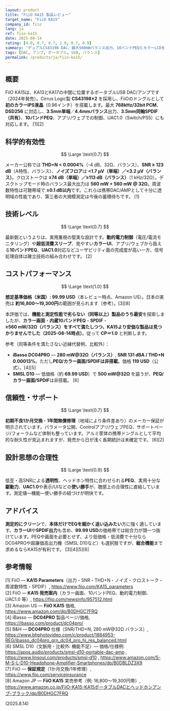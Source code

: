 ```yaml
---
layout: product
title: "FiiO KA15 製品レビュー"
target_name: "FiiO KA15"
company_id: fiio
lang: ja
ref: fiio-ka15
date: 2025-08-14
rating: [4.0, 0.7, 0.7, 1.0, 0.7, 0.9]
summary: "デュアルCS43198 DAC、最大560mWバランス出力、10バンドPEQとカラーLCDを備えるミッドレンジUSB DAC/アンプです。"
tags: [DAC, アンプ, ポータブル, USB, バランス]
permalink: /products/ja/fiio-ka15/
---
```


## 概要

FiiO KA15は、KA13とKA17の中間に位置するポータブルUSB DAC/アンプです（2024年発売）。Cirrus Logic製 **CS43198×2** を採用し、FiiOのドングルとして**初のカラーIPS液晶**（0.96インチ）を搭載します。最大 **768kHz/32bit PCM**、**DSD256** に対応し、**3.5mm単端**／**4.4mmバランス**出力、**3.5mm同軸SPDIF（共有）**、**10バンドPEQ**、アプリ/ウェブでの制御、UAC1.0（Switch/PS5）にも対応します。 [1][2]

## 科学的有効性

$$ \Large \text{0.7} $$

メーカー公称では **THD+N < 0.0004%**（-4 dB、32Ω、バランス）、**SNR ≥ 123 dB**（A特性、バランス）、**ノイズフロア**は **<1.7 µV（単端）／<3.2 µV（バランス）**。クロストークは **≥74 dB（単端）／≥113 dB（バランス）**（1 kHz/32Ω）。デスクトップモード時のバランス最大出力は **560 mW + 560 mW @ 32Ω**。周波数特性は可聴帯域で **±0.1 dB以内**です。これらは携帯DAC/AMPとして十分に透明域の性能であり、第三者の大規模測定は今後の蓄積待ちです。 [1]

## 技術レベル

$$ \Large \text{0.7} $$

最新鋭というよりは、実用重視の堅実な設計です。**動的電力制御**（電圧/電流モニタリング）や**超低消費スリープ**、見やすい**カラーUI**、アプリ/ウェブから扱える**10バンドPEQ**、**UAC1.0**対応などユーザビリティ面の完成度が高い一方、信号処理自体は確立技術の組み合わせです。 [2]

## コストパフォーマンス

$$ \Large \text{1.0} $$

**想定基準価格（米国）: 99.99 USD**（本レビュー時点、Amazon US）。日本の実売は **約16,800～19,300円**の範囲が見られます（参考）。[3][8]

本評価では、**機能と測定性能で劣らない（同等以上）製品のうち最安**を探索しましたが、**カラー画面**・**内蔵10バンドPEQ**・**SPDIF**・**≥560 mW/32Ω（バランス）**をすべて満たしつつ、KA15より安価な製品は**見つかりませんでした（2025-08-14時点）**。従って **CP＝1.0** と判断します。

参考（同等条件を満たさない近縁代替例、比較外）：  
- **iBasso DC04PRO** — **280 mW@32Ω（バランス）**, **SNR 131 dBA / THD+N 0.00013%**。ただし**PEQ/カラー画面/SPDIFは非搭載**。価格 **119 USD**（公式）。[4][5]  
- **SMSL D10** — 低価格（約 **69.99 USD**）で **500 mW@32Ω** を謳うが、**PEQ/カラー画面/SPDIF**は非搭載。 [6]

## 信頼性・サポート

$$ \Large \text{0.7} $$

**初期不良1か月交換**・**1年間無償修理**（地域により条件差あり）のメーカー保証が明示されています。パラメータ公開、Controlアプリ/ウェブPEQ、サポートページ/フォーラムなど体制も整っています。アルミ筐体の携帯ドングルとして平均的な耐久性が見込まれますが、発売から日が浅く長期統計は未確定です。 [6][2]

## 設計思想の合理性

$$ \Large \text{0.9} $$

低歪・高SNRによる**透明性**、ヘッドホン特性に合わせられる**PEQ**、実用十分な**駆動力**、**UAC1.0**や表示/UIなどの**使い勝手**が、聴感上の合理性に直結しています。測定値—機能—使い勝手の紐づけが明快です。

## アドバイス

**測定的にクリーン**で、**本体だけでEQを細かく追い込みたい**方に強く適しています。**カラーUI**や**SPDIF出力**も含め、**99.99 USD**の価格帯では総合力が頭一つ抜けています。PEQや画面を必要とせず、より低価格・低消費で十分ならDC04PROや超廉価高出力機（SMSL D10など）も選択肢ですが、**総合機能**まで求めるならKA15が有利です。 [3][4][5][6]

## 参考情報

[1] FiiO — **KA15 Parameters**（出力・SNR・THD+N・ノイズ・クロストーク・周波数特性・SPDIF）, https://www.fiio.com/KA15_parameters  
[2] FiiO — **KA15 発売案内**（カラー画面、10バンドPEQ、動的電力制御、UAC1.0 等）, https://fiio.com/newsinfo/957512.html  
[3] Amazon US — **FiiO KA15** 価格, https://www.amazon.com/dp/B0DHGC7FRQ  
[4] iBasso — **DC04PRO** 製品ページ/価格, https://ibasso.com/product/dc04pro/  
[5] B&H — **DC04PRO** 仕様（SNR/THD+N, 280 mW@32Ω バランス）, https://www.bhphotovideo.com/c/product/1884953-REG/ibasso_dc04pro_grn_dc04_pro_hi_res_balanced.html  
[6] SMSL D10（文脈用・比較外: 機能不足）— 価格/仕様例: https://apos.audio/products/smsl-d10-portable-dac-amp , https://www.linsoul.com/products/smsl-d10 , https://www.amazon.com/S-M-S-L-D10-Headphone-Amplifier-Smartphones/dp/B0DBLDZ3X9  
[7] FiiO — **保証規定**（1か月交換/1年修理）, https://www.fiio.com/serviceinsurance  
[8] Amazon JP — **FiiO KA15** 実売参考（例: 16,800〜19,300円帯）, https://www.amazon.co.jp/FiiO-KA15-KA15ポータブルDACとヘッドホンアンプ-ブラック/dp/B0DHGC7FRQ

(2025.8.14)